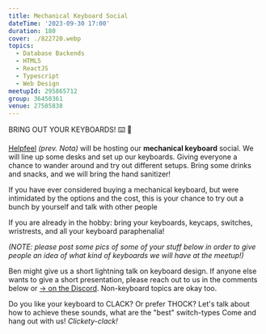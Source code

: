```yaml
---
title: Mechanical Keyboard Social
dateTime: '2023-09-30 17:00'
duration: 180
cover: ./822720.webp
topics:
  - Database Backends
  - HTML5
  - ReactJS
  - Typescript
  - Web Design
meetupId: 295865712
group: 36450361
venue: 27585838
---
```


BRING OUT YOUR KEYBOARDS! ⌨️ 🙌

[Helpfeel](https://helpfeel.com/en-us/) *(prev. Nota)* will be hosting our **mechanical keyboard** social. We will line up some desks and set up our keyboards. Giving everyone a chance to wander around and try out different setups. Bring some drinks and snacks, and we will bring the hand sanitizer!

If you have ever considered buying a mechanical keyboard, but were intimidated by the options and the cost, this is your chance to try out a bunch by yourself and talk with other people

If you are already in the hobby: bring your keyboards, keycaps, switches, wristrests, and all your keyboard paraphenalia!

*(NOTE: please post some pics of some of your stuff below in order to give people an idea of what kind of keyboards we will have at the meetup!)*

Ben might give us a short lightning talk on keyboard design. If anyone else wants to give a short presentation, please reach out to us in the comments below or [→ on the Discord](https://discord.com/channels/1034792577293094972/1122354952120045628). Non-keyboard topics are okay too.

Do you like your keyboard to CLACK? Or prefer THOCK? Let's talk about how to achieve these sounds, what are the "best" switch-types
Come and hang out with us! *Clickety-clack!*
